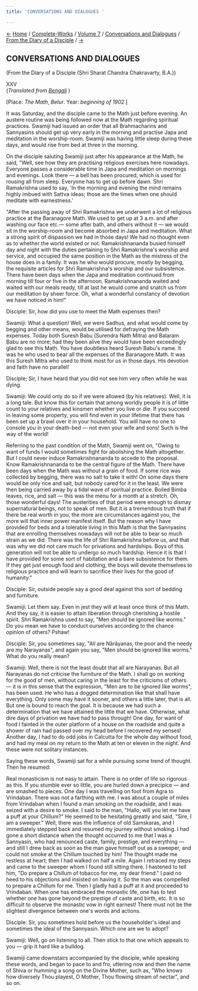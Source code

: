 ```yaml
---
title: 'CONVERSATIONS AND DIALOGUES '

---
```

<div>

[←](scc_xxiv.htm) [Home](../../../../index.htm) /
[Complete-Works](../../../complete_works.htm) / [Volume
7](../../volume_7_contents.htm) / [Conversations and
Dialogues](../conversations_and_dialogues_contents.htm) / [From the
Diary of a Disciple](from_the_diary_of_a_disciple_contents.htm)
/ [→](scc_xxvi.htm)

  

## CONVERSATIONS AND DIALOGUES

(From the Diary of a Disciple (Shri Sharat Chandra Chakravarty, B.A.))

XXV  
(*Translated from [Bengali](swami_shishya_42e7_25.pdf)* )

\[Place: *The Math*, *Belur*. Year: *beginning of 1902*.\]

It was Saturday, and the disciple came to the Math just before evening.
An austere routine was being followed now at the Math regarding
spiritual practices. Swamiji had issued an order that all Brahmacharins
and Sannyasins should get up very early in the morning and practise Japa
and meditation in the worship-room. Swamiji was having little sleep
during these days, and would rise from bed at three in the morning.

On the disciple saluting Swamiji just after his appearance at the Math,
he said, "Well, see how they are practising religious exercises here
nowadays. Everyone passes a considerable time in Japa and meditation on
mornings and evenings. Look there — a bell has been procured, which is
used for rousing all from sleep. Everyone has to get up before dawn.
Shri Ramakrishna used to say, 'In the morning and evening the mind
remains highly imbued with Sattva ideas; those are the times when one
should meditate with earnestness.'

"After the passing away of Shri Ramakrishna we underwent a lot of
religious practice at the Baranagore Math. We used to get up at 3 a.m.
and after washing our face etc.— some after bath, and others without it
— we would sit in the worship-room and become absorbed in Japa and
meditation. What a strong spirit of dispassion we had in those days! We
had no thought even as to whether the world existed or not.
Ramakrishnananda busied himself day and night with the duties pertaining
to Shri Ramakrishna's worship and service, and occupied the same
position in the Math as the mistress of the house does in a family. It
was he who would procure, mostly by begging, the requisite articles for
Shri Ramakrishna's worship and our subsistence. There have been days
when the Japa and meditation continued from morning till four or five in
the afternoon. Ramakrishnananda waited and waited with our meals ready,
till at last he would come and snatch us from our meditation by sheer
force. Oh, what a wonderful constancy of devotion we have noticed in
him!"

Disciple: Sir, how did you use to meet the Math expenses then?

Swamiji: What a question! Well, we were Sadhus, and what would come by
begging and other means, would be utilised for defraying the Math
expenses. Today both Suresh Babu (Surendra Nath Mitra) and Balaram Babu
are no more; had they been alive they would have been exceedingly glad
to see this Math. You have doubtless heard Suresh Babu's name. It was he
who used to bear all the expenses of the Baranagore Math. It was this
Suresh Mitra who used to think most for us in those days. His devotion
and faith have no parallel!

Disciple; Sir, I have heard that you did not see him very often while he
was dying.

Swamiji: We could only do so if we were allowed (by his relatives).
Well, it is a long tale. But know this for certain that among worldly
people it is of little count to your relatives and kinsmen whether you
live or die. If you succeed in leaving some property, you will find even
in your lifetime that there has been set up a brawl over it in your
household. You will have no one to console you in your death-bed — not
even your wife and sons! Such is the way of the world!

Referring to the past condition of the Math, Swamiji went on, "Owing to
want of funds I would sometimes fight for abolishing the Math
altogether. But I could never induce Ramakrishnananda to accede to the
proposal. Know Ramakrishnananda to be the central figure of the Math.
There have been days when the Math was without a grain of food. If some
rice was collected by begging, there was no salt to take it with! On
some days there would be only rice and salt, but nobody cared for it in
the least. We were then being carried away by a tidal wave of spiritual
practice. Boiled Bimba leaves, rice, and salt — this was the menu for a
month at a stretch. Oh, those wonderful days! The austerities of that
period were enough to dismay supernatural beings, not to speak of men.
But it is a tremendous truth that if there be real worth in you, the
more are circumstances against you, the more will that inner power
manifest itself. But the reason why I have provided for beds and a
tolerable living in this Math is that the Sannyasins that are enrolling
themselves nowadays will not be able to bear so much strain as we did.
There was the life of Shri Ramakrishna before us, and that was why we
did not care much for privations and hardships. Boys of this generation
will not be able to undergo so much hardship. Hence it is that I have
provided for some sort of habitation and a bare subsistence for them. If
they get just enough food and clothing, the boys will devote themselves
to religious practice and will learn to sacrifice their lives for the
good of humanity."

Disciple: Sir, outside people say a good deal against this sort of
bedding and furniture.

Swamiji: Let them say. Even in jest they will at least once think of
this Math. And they say, it is easier to attain liberation through
cherishing a hostile spirit. Shri Ramakrishna used to say, "Men should
be ignored like worms." Do you mean we have to conduct ourselves
according to the chance opinion of others? Pshaw!

Disciple: Sir, you sometimes say, "All are Nârâyanas, the poor and the
needy are my Narayanas", and again you say, "Men should be ignored like
worms." What do you really mean?

Swamiji: Well, there is not the least doubt that all are Narayanas. But
all Narayanas do not criticise the furniture of the Math. I shall go on
working for the good of men, without caring in the least for the
criticisms of others — it is in this sense that the expression, "Men are
to be ignored like worms", has been used. He who has a dogged
determination like that shall have everything. Only some may have it
sooner, and others a little later, that is all. But one is bound to
reach the goal. It is because we had such a determination that we have
attained the little that we have. Otherwise, what dire days of privation
we have had to pass through! One day, for want of food I fainted in the
outer platform of a house on the roadside and quite a shower of rain had
passed over my head before I recovered my senses! Another day, I had to
do odd jobs in Calcutta for the whole day without food, and had my meal
on my return to the Math at ten or eleven in the night. And these were
not solitary instances.

Saying these words, Swamiji sat for a while pursuing some trend of
thought. Then he resumed:

Real monasticism is not easy to attain. There is no order of life so
rigorous as this. If you stumble ever so little, you are hurled down a
precipice — and are smashed to pieces. One day I was travelling on foot
from Agra to Vrindaban. There was not a farthing with me. I was about a
couple of miles from Vrindaban when I found a man smoking on the
roadside, and I was seized with a desire to smoke. I said to the man,
"Hallo, will you let me have a puff at your Chillum?" He seemed to be
hesitating greatly and said, "Sire, I am a sweeper." Well, there was the
influence of old Samskaras, and I immediately stepped back and resumed
my journey without smoking. I had gone a short distance when the thought
occurred to me that I was a Sannyasin, who had renounced caste, family,
prestige, and everything — and still I drew back as soon as the man gave
himself out as a sweeper, and could not smoke at the Chillum touched by
him! The thought made me restless at heart; then I had walked on half a
mile. Again I retraced my steps and came to the sweeper whom I found
still sitting there. I hastened to tell him, "Do prepare a Chillum of
tobacco for me, my dear friend." I paid no heed to his objections and
insisted on having it. So the man was compelled to prepare a Chillum for
me. Then I gladly had a puff at it and proceeded to Vrindaban. When one
has embraced the monastic life, one has to test whether one has gone
beyond the prestige of caste and birth, etc. It is so difficult to
observe the monastic vow in right earnest! There must not be the
slightest divergence between one's words and actions.

Disciple: Sir, you sometimes hold before us the householder's ideal and
sometimes the ideal of the Sannyasin. Which one are we to adopt?

Swamiji: Well, go on listening to all. Then stick to that one which
appeals to you — grip it hard like a bulldog.

Swamiji came downstairs accompanied by the disciple, while speaking
these words, and began to pace to and fro, uttering now and then the
name of Shiva or humming a song on the Divine Mother, such as, "Who
knows how diversely Thou playest, O Mother, Thou flowing stream of
nectar", and so on.

</div>
